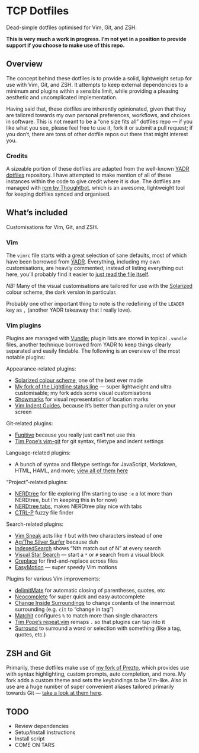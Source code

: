 TCP Dotfiles
============

Dead-simple dotfiles optimised for Vim, Git, and ZSH.

**This is very much a work in progress. I’m not yet in a position to provide support if you choose to make use of this repo.**

## Overview
The concept behind these dotfiles is to provide a solid, lightweight setup for use with Vim, Git, and ZSH. It attempts to keep external dependencies to a minimum and plugins within a sensible limit, while providing a pleasing aesthetic and uncomplicated implementation.

Having said that, these dotfiles are inherently opinionated, given that they are tailored towards my own personal preferences, workflows, and choices in software. This is not meant to be a “one size fits all” dotfiles repo — if you like what you see, please feel free to use it, fork it or submit a pull request; if you don’t, there are tons of other dotfile repos out there that might interest you.

### Credits
A sizeable portion of these dotfiles are adapted from the well-known [YADR dotfiles](https://github.com/skwp/dotfiles) repository. I have attempted to make mention of all of these instances within the code to give credit where it is due.
The dotfiles are managed with [rcm by Thoughtbot](https://github.com/thoughtbot/rcm), which is an awesome, lightweight tool for keeping dotfiles synced and organised.

## What’s included
Customisations for Vim, Git, and ZSH.

### Vim
The `vimrc` file starts with a great selection of sane defaults, most of which have been borrowed from [YADR](https://github.com/skwp/dotfiles). Everything, including my own customisations, are heavily commented; instead of listing everything out here, you’ll probably find it easier to [just read the file itself]('./vimrc').

*NB:* Many of the visual customisations are tailored for use with the [Solarized](http://ethanschoonover.com/solarized) colour scheme, the dark version in particular.

Probably one other important thing to note is the redefining of the `LEADER` key as `,` (another YADR takeaway that I really love).

### Vim plugins
Plugins are managed with [Vundle](https://github.com/gmarik/Vundle.vim); plugin lists are stored in topical `.vundle` files, another technique borrowed from YADR to keep things clearly separated and easily findable. The following is an overview of the most notable plugins:

Appearance-related plugins:
- [Solarized colour scheme](https://github.com/altercation/vim-colors-solarized), one of the best ever made
- [My fork of the Lightline status line](https://github.com/colepeters/lightline.vim) — super lightweight and ultra customisable; my fork adds some visual customisations
- [Showmarks](https://github.com/xsunsmile/showmarks) for visual representation of location marks
- [Vim Indent Guides](https://github.com/nathanaelkane/vim-indent-guides), because it’s better than putting a ruler on your screen

Git-related plugins:
- [Fugitive](tpope/vim-fugitive) because you really just can’t not use this
- [Tim Pope’s vim-git](https://github.com/tpope/vim-git) for git syntax, filetype and indent settings

Language-related plugins:
- A bunch of syntax and filetype settings for JavaScript, Markdown, HTML, HAML, and more; [view all of them here](https://github.com/colepeters/dotfiles/blob/master/vim/languages.vundle)

“Project”-related plugins:
- [NERDtree](https://github.com/scrooloose/nerdtree.git) for file exploring (I’m starting to use `:e` a lot more than NERDtree, but I’m keeping this in for now)
- [NERDtree tabs](https://github.com/jistr/vim-nerdtree-tabs), makes NERDtree play nice with tabs
- [CTRL-P](kien/ctrlp.vim) fuzzy file finder

Search-related plugins:
- [Vim Sneak](https://github.com/justinmk/vim-sneak) acts like `f` but with two characters instead of one
- [Ag/The Silver Surfer](https://github.com/rking/ag.vim) because duh
- [IndexedSearch](https://github.com/vim-scripts/IndexedSearch) shows “Nth match out of N” at every search
- [Visual Star Search](https://github.com/nelstrom/vim-visual-star-search) — start a `*` or `#` search from a visual block
- [Greplace](https://github.com/skwp/greplace.vim) for find-and-replace across files
- [EasyMotion](https://github.com/Lokaltog/vim-easymotion) — super speedy Vim motions

Plugins for various Vim improvements:
- [delimitMate](https://github.com/Raimondi/delimitMate) for automatic closing of parentheses, quotes, etc
- [Neocomplete](https://github.com/Shougo/neocomplete.git) for super quick and easy autocomplete
- [Change Inside Surroundings](https://github.com/briandoll/change-inside-surroundings.vim) to change contents of the innermost surrounding (e.g. `cit` to “change in tag”)
- [Matchit](https://github.com/vim-scripts/matchit.zip) configures `%` to match more than single characters
- [Tim Pope’s repeat.vim](https://github.com/tpope/vim-repeat) remaps `.` so that plugins can tap into it
- [Surround](https://github.com/tpope/vim-surround) to surround a word or selection with something (like a tag, quotes, etc.)

## ZSH and Git
Primarily, these dotfiles make use of [my fork of Prezto](https://github.com/colepeters/prezto), which provides use with syntax highlighting, custom prompts, auto completion, and more. My fork adds a custom theme and sets the keybindings to be Vim-like.
Also in use are a huge number of super convenient aliases tailored primarily towards Git — [take a look at them here](https://github.com/colepeters/dotfiles/blob/master/aliases.zsh).

## TODO
- Review dependencies
- Setup/install instructions
- Install script
- COME ON TARS
